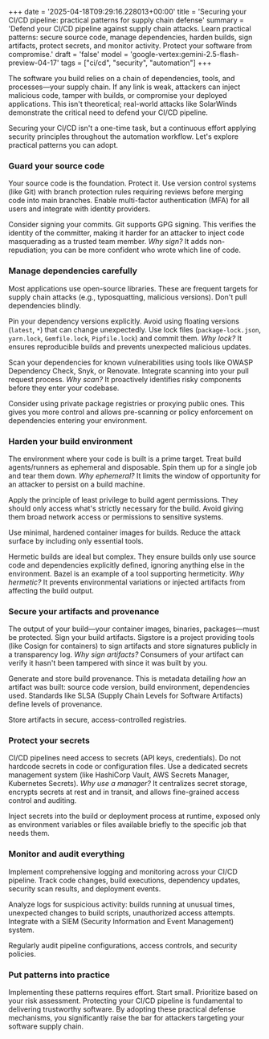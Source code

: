 +++
date = '2025-04-18T09:29:16.228013+00:00'
title = 'Securing your CI/CD pipeline: practical patterns for supply chain defense'
summary = 'Defend your CI/CD pipeline against supply chain attacks. Learn practical patterns: secure source code, manage dependencies, harden builds, sign artifacts, protect secrets, and monitor activity. Protect your software from compromise.'
draft = 'false'
model = 'google-vertex:gemini-2.5-flash-preview-04-17'
tags = ["ci/cd", "security", "automation"]
+++

The software you build relies on a chain of dependencies, tools, and processes—your supply chain. If any link is weak, attackers can inject malicious code, tamper with builds, or compromise your deployed applications. This isn't theoretical; real-world attacks like SolarWinds demonstrate the critical need to defend your CI/CD pipeline.

Securing your CI/CD isn't a one-time task, but a continuous effort applying security principles throughout the automation workflow. Let's explore practical patterns you can adopt.

### Guard your source code

Your source code is the foundation. Protect it. Use version control systems (like Git) with branch protection rules requiring reviews before merging code into main branches. Enable multi-factor authentication (MFA) for all users and integrate with identity providers.

Consider signing your commits. Git supports GPG signing. This verifies the identity of the committer, making it harder for an attacker to inject code masquerading as a trusted team member. *Why sign?* It adds non-repudiation; you can be more confident who wrote which line of code.

### Manage dependencies carefully

Most applications use open-source libraries. These are frequent targets for supply chain attacks (e.g., typosquatting, malicious versions). Don't pull dependencies blindly.

Pin your dependency versions explicitly. Avoid using floating versions (`latest`, `*`) that can change unexpectedly. Use lock files (`package-lock.json`, `yarn.lock`, `Gemfile.lock`, `Pipfile.lock`) and commit them. *Why lock?* It ensures reproducible builds and prevents unexpected malicious updates.

Scan your dependencies for known vulnerabilities using tools like OWASP Dependency Check, Snyk, or Renovate. Integrate scanning into your pull request process. *Why scan?* It proactively identifies risky components before they enter your codebase.

Consider using private package registries or proxying public ones. This gives you more control and allows pre-scanning or policy enforcement on dependencies entering your environment.

### Harden your build environment

The environment where your code is built is a prime target. Treat build agents/runners as ephemeral and disposable. Spin them up for a single job and tear them down. *Why ephemeral?* It limits the window of opportunity for an attacker to persist on a build machine.

Apply the principle of least privilege to build agent permissions. They should only access what's strictly necessary for the build. Avoid giving them broad network access or permissions to sensitive systems.

Use minimal, hardened container images for builds. Reduce the attack surface by including only essential tools.

Hermetic builds are ideal but complex. They ensure builds only use source code and dependencies explicitly defined, ignoring anything else in the environment. Bazel is an example of a tool supporting hermeticity. *Why hermetic?* It prevents environmental variations or injected artifacts from affecting the build output.

### Secure your artifacts and provenance

The output of your build—your container images, binaries, packages—must be protected. Sign your build artifacts. Sigstore is a project providing tools (like Cosign for containers) to sign artifacts and store signatures publicly in a transparency log. *Why sign artifacts?* Consumers of your artifact can verify it hasn't been tampered with since it was built by you.

Generate and store build provenance. This is metadata detailing *how* an artifact was built: source code version, build environment, dependencies used. Standards like SLSA (Supply Chain Levels for Software Artifacts) define levels of provenance.

Store artifacts in secure, access-controlled registries.

### Protect your secrets

CI/CD pipelines need access to secrets (API keys, credentials). Do not hardcode secrets in code or configuration files. Use a dedicated secrets management system (like HashiCorp Vault, AWS Secrets Manager, Kubernetes Secrets). *Why use a manager?* It centralizes secret storage, encrypts secrets at rest and in transit, and allows fine-grained access control and auditing.

Inject secrets into the build or deployment process at runtime, exposed only as environment variables or files available briefly to the specific job that needs them.

### Monitor and audit everything

Implement comprehensive logging and monitoring across your CI/CD pipeline. Track code changes, build executions, dependency updates, security scan results, and deployment events.

Analyze logs for suspicious activity: builds running at unusual times, unexpected changes to build scripts, unauthorized access attempts. Integrate with a SIEM (Security Information and Event Management) system.

Regularly audit pipeline configurations, access controls, and security policies.

### Put patterns into practice

Implementing these patterns requires effort. Start small. Prioritize based on your risk assessment. Protecting your CI/CD pipeline is fundamental to delivering trustworthy software. By adopting these practical defense mechanisms, you significantly raise the bar for attackers targeting your software supply chain.